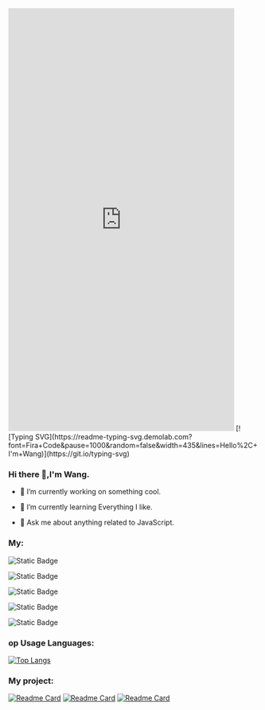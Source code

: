  <iframe  
 height=850 
 width=90% 
 src="https://www.tutouguai.cn/resume/index.html#/index"  
 frameborder=0  
 allowfullscreen>
 </iframe>
[![Typing SVG](https://readme-typing-svg.demolab.com?font=Fira+Code&pause=1000&random=false&width=435&lines=Hello%2C+I'm+Wang)](https://git.io/typing-svg)

### Hi there 👋,I'm Wang.

- 🔭 I’m currently working on something cool.

- 🌱 I’m currently learning Everything I like.

- 💬 Ask me about anything related to JavaScript.

  

### My:

![Static Badge](https://img.shields.io/badge/QQ-2233720980-blue?logo=tencentqq&link=https%3A%2F%2Fwpa.qq.com%2Fmsgrd%3Fv%3D3%26uin%3D2233720980%26site%3Dqq%26menu%3Dyes)

![Static Badge](https://img.shields.io/badge/-Wang-blue?logo=facebook&link=https%3A%2F%2Fwww.facebook.com%2Fwang.luping.3%3Fmibextid%3DZbWKwL)

![Static Badge](https://img.shields.io/badge/%E6%8E%98%E9%87%91-%E8%82%A5%E8%83%96%E8%AF%B7%E8%BF%9C%E7%A6%BB%E6%88%91-blue?logo=juejin&link=https%3A%2F%2Fjuejin.cn%2Fuser%2F4330325551357245)

![Static Badge](https://img.shields.io/badge/-blog-green?logo=blogger&link=http%3A%2F%2Fblog.tutouguai.cn%2Fus%2F)

![Static Badge](https://img.shields.io/badge/-linkedin-blue?logo=linkedin&link=https%3A%2F%2Fwww.linkedin.com%2Fin%2F%25E9%259D%2593%25E4%25BB%2594-%25E7%258E%258B-5818b5306%3Futm_source%3Dshare%26utm_campaign%3Dshare_via%26utm_content%3Dprofile%26utm_medium%3Dandroid_app)

### op Usage Languages:

[![Top Langs](https://github-readme-stats.vercel.app/api/top-langs/?username=saozhu2333&layout=compact)](https://github.com/anuraghazra/github-readme-stats)

### My project:


[![Readme Card](https://github-readme-stats.vercel.app/api/pin/?username=saozhu2333&repo=visual-drag-and-drop-project)](https://github.com/saozhu2333/visual-drag-and-drop-project)
[![Readme Card](https://github-readme-stats.vercel.app/api/pin/?username=saozhu2333&repo=old-wang-blog)](https://github.com/saozhu2333/old-wang-blog)
[![Readme Card](https://github-readme-stats.vercel.app/api/pin/?username=saozhu2333&repo=yaoxi-leisure)](https://github.com/saozhu2333/yaoxi-leisure)

